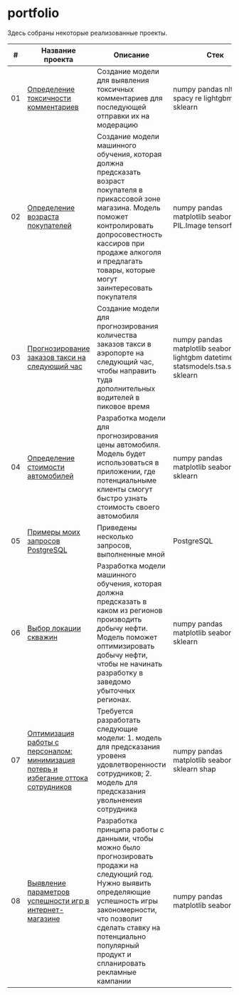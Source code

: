 # portfolio
Здесь собраны некоторые реализованные проекты.

| # | Название проекта | Описание | Стек |
|------|-----------------|---------------|-----------|
| 01 | [Определение токсичности комментариев](https://github.com/shudarmih/portfolio/tree/main/01%20identifying%20toxic%20comments) | Создание модели для выявления токсичных комментариев для последующей отправки их на модерацию | numpy pandas nltk spacy re lightgbm sklearn |
| 02 | [Определение возраста покупателей](https://github.com/shudarmih/portfolio/tree/main/02%20determining%20the%20buyer's%20age%20from%20a%20photo) | Создание модели машинного обучения, которая должна предсказать возраст покупателя в прикассовой зоне магазина. Модель поможет контролировать допросовестность кассиров при продаже алкоголя и предлагать товары, которые могут заинтересовать покупателя | numpy pandas matplotlib seaborn PIL.Image tensorflow |  
| 03 | [Прогнозирование заказов такси на следующий час](https://github.com/shudarmih/portfolio/tree/main/03%20taxi%20order%20forecast) | Создание модели для прогнозирования количества заказов такси в аэропорте на следующий час, чтобы направить туда дополнительных водителей в пиковое время | numpy pandas matplotlib seaborn lightgbm datetime statsmodels.tsa.seasonal sklearn |
| 04 | [Определение стоимости автомобилей](https://github.com/shudarmih/portfolio/tree/main/04%20determining%20the%20cost%20of%20cars) | Разработка модели для прогнозирования цены автомобиля. Модель будет использоваться в приложении, где потенциальныме клиенты смогут быстро узнать стоимость своего автомобиля | numpy pandas matplotlib seaborn phik sklearn |
| 05 | [Примеры моих запросов PostgreSQL](https://github.com/shudarmih/portfolio/tree/main/05%20PostgreSQL) | Приведены несколько запросов, выполненные мной | PostgreSQL |
| 06 | [Выбор локации скважин](https://github.com/shudarmih/portfolio/tree/main/06%20choosing%20a%20location%20for%20a%20well) | Разработка модели машинного обучения, которая должна предсказать в каком из регионов производить добычу нефти. Модель поможет оптимизировать добычу нефти, чтобы не начинать разработку в заведомо убыточных регионах.  | numpy pandas matplotlib seaborn phik sklearn |
| 07 | [Оптимизация работы с персоналом: минимизация потерь и избегание оттока сотрудников](https://github.com/shudarmih/portfolio/tree/main/07%20Optimization%20of%20work%20with%20personnel) | Требуется разработать следующие модели: 1. модель для предсказания уровеня удовлетворенности сотрудников; 2. модель для предсказания увольненеия сотрудника | numpy pandas matplotlib seaborn phik sklearn shap |
| 08 | [Выявление параметров успешности игр в интернет-магазине](https://github.com/shudarmih/portfolio/tree/main/08%20Identifying%20game%20success%20parameters) | Разработка принципа работы с данными, чтобы можно было прогнозировать продажи на следующий год. Нужно выявить определяющие успешность игры закономерности, что позволит сделать ставку на потенциально популярный продукт и спланировать рекламные кампании | numpy pandas matplotlib seaborn scipy |
